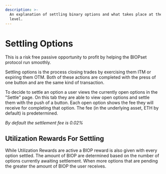 ```yaml
---
description: >-
  An explanation of settling binary options and what takes place at the protocol
  level.
---
```


# Settling Options

This is a risk free passive opportunity to profit by helping the BIOPset protocol run smoothly.

Settling options is the process closing trades by exercising them ITM or expiring them OTM. Both of these actions are completed with the press of one button and are the same kind of transaction.

To decide to settle an option a user views the currently open options in the "Settle" page. On this tab they are able to view open options and settle them with the push of a button. Each open option shows the fee they will receive for completing that option. The fee \(in the underlying asset, ETH by default\) is predetermined.

_By default the settlement fee is 0.02%_

## Utilization Rewards For Settling

While Utilization Rewards are active a BIOP reward is also given with every option settled. The amount of BIOP are determined based on the number of options currently awaiting settlement. When more options that are pending the greater the amount of BIOP the user receives.

